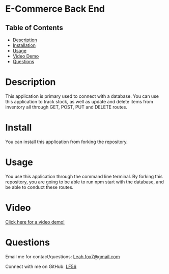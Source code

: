 # E-Commerce Back End


  ## Table of Contents
  - [Description](#Description)
  - [Installation](#Install)
  - [Usage](#Usage)
  - [Video Demo](#Video)
  - [Questions](#Questions)

# Description
This application is primary used to connect with a database. You can use this application to track stock, as well as update and delete items from inventory all through GET, POST, PUT and DELETE routes.

# Install
You can install this application from forking the repository.

# Usage
You use this application through the command line terminal. By forking this repository, you are going to be able to run npm start with the database, and be able to conduct these routes.

# Video
[Click here for a video demo!](https://drive.google.com/file/d/1wwFArU8JyqDZV7jd16F8wP4zHLL7CT6_/view?usp=sharing)

# Questions

Email me for contact/questions: Leah.fox7@gmail.com

Connect with me on GitHub: [LF56](https://github.com/LF56)




